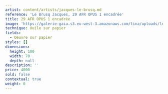 ```yaml
---
artist: content/artists/jacques-le-brusq.md
reference: 'Le Brusq Jacques, 29 AFR OPUS 1 encadrée'
title: 29 AFR OPUS 1 encadrée
image: 'https://galerie-gaia.s3.eu-west-3.amazonaws.com/tina/uploads/le-brusq-jacques/galerie-gaia-jacques le brusq-29 AFR OPUS 100X70.jpg'
technique: Huile sur papier
fields:
  - Oeuvre sur papier
styles: []
dimensions:
  height: 100
  width: 70
  depth: null
description: ''
price: 4000
sold: false
contextual: true
weight: 0
---
```


